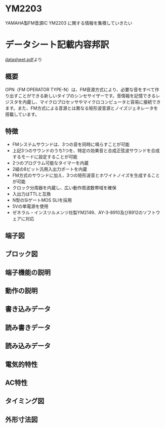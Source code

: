 # YM2203

YAMAHA製FM音源IC YM2203 に関する情報を集積していきたい

# データシート記載内容邦訳

[datasheet.pdf](./datasheet.pdf)より

## 概要

OPN（FM OPERATOR TYPE-N）は、FM音源方式により、必要な音をすべて作り出すことができる新しいタイプのシンセサイザーです。音情報を記憶できるレジスタを内蔵し、マイクロプロセッサやマイクロコンピュータと容易に接続できます。また、FM方式による音源とは異なる矩形波音源とノイズジェネレータを搭載しています。

## 特徴

- FMシステムサウンドは、3つの音を同時に鳴らすことが可能
- 上記3つのサウンドのうち1つを、特定の効果音と合成正弦波サウンドを合成するモードに設定することが可能
- 2つのプログラム可能なタイマーを内蔵
- 2組の8ビット汎用入出力ポートを内蔵
- FM方式のサウンドに加え、3つの矩形波音とホワイトノイズを生成することが可能
- クロック分周器を内蔵し、広い動作周波数帯域を確保
- 入出力はTTLと互換
- N型のSiゲートMOS SLIを採用
- 5Vの単電源を使用
- ゼネラル・インスツルメンツ社製YM2149、AY-3-8910及び8912のソフトウェアに対応

## 端子図
## ブロック図
## 端子機能の説明 
## 動作の説明
## 書き込みデータ
## 読み書きデータ
## 読み込みデータ
## 電気的特性
## AC特性
## タイミング図
## 外形寸法図
